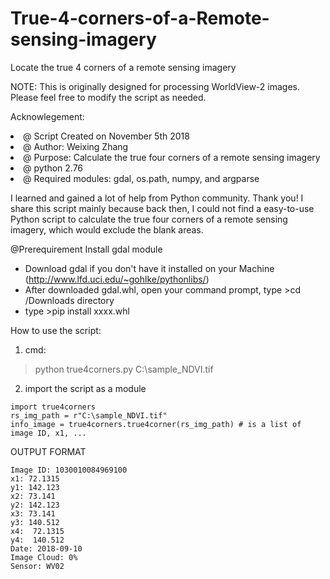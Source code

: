 # True-4-corners-of-a-Remote-sensing-imagery
Locate the true 4 corners of a remote sensing imagery

NOTE:
This is originally designed for processing WorldView-2 images.
Please feel free to modify the script as needed. 

Acknowlegement:
<li>   @ Script Created on November 5th 2018</li>
<li>   @ Author: Weixing Zhang</li>
<li>   @ Purpose: Calculate the true four corners of a remote sensing imagery</li>
<li>   @ python 2.76</li>
<li>   @ Required modules: gdal, os.path, numpy, and argparse</li>

I learned and gained a lot of help from Python community. Thank you!
I share this script mainly because back then, I could not find a easy-to-use Python script to
calculate the true four corners of a remote sensing imagery, which would exclude the blank areas.

@Prerequirement
Install gdal module
- Download gdal if you don't have it installed on your Machine (http://www.lfd.uci.edu/~gohlke/pythonlibs/)
- After downloaded gdal.whl, open your command prompt, type >cd /Downloads directory
- type >pip install xxxx.whl

How to use the script:
1. cmd: 
>python true4corners.py C:\sample_NDVI.tif

2. import the script as a module
```
import true4corners
rs_img_path = r"C:\sample_NDVI.tif"
info_image = true4corners.true4corner(rs_img_path) # is a list of image ID, x1, ... 
```

OUTPUT FORMAT
```
Image ID: 1030010084969100 
x1: 72.1315
y1: 142.123
x2: 73.141
y2: 142.123
x3: 73.141
y3: 140.512
x4:  72.1315
y4:  140.512
Date: 2018-09-10
Image Cloud: 0%
Sensor: WV02
```
